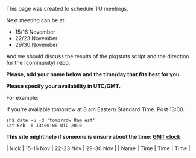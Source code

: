 This page was created to schedule TU meetings.

Next meeting can be at:

*   15/16 November
*   22/23 November
*   29/30 November

And we should discuss the results of the pkgstats script and the direction for the [community] repo.

**Please, add your name below and the time/day that fits best for you.**

**Please specify your availability in UTC/GMT.**

For example:

If you're available tomorrow at 8 am Eastern Standard Time. Post 13:00.

```
sh$ date -u -d 'tomorrow 8am est'
Sat Feb  6 13:00:00 UTC 2010

```

**This site might help if someone is unsure about the time: [GMT clock](http://wwp.greenwichmeantime.com/)**

| Nick | 15-16 Nov | 22-23 Nov | 29-30 Nov |
| Name | Time | Time | Time |